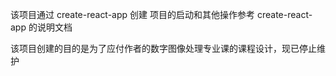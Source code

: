 该项目通过 create-react-app 创建
项目的启动和其他操作参考 create-react-app 的说明文档

该项目创建的目的是为了应付作者的数字图像处理专业课的课程设计，现已停止维护

